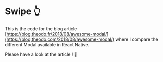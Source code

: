 # Swipe 👆

This is the code for the blog article [https://blog.theodo.fr/2018/08/awesome-modal/](https://blog.theodo.com/2018/08/awesome-modal/) where I compare the different Modal available in React Native.

Please have a look at the article ! 🤠
